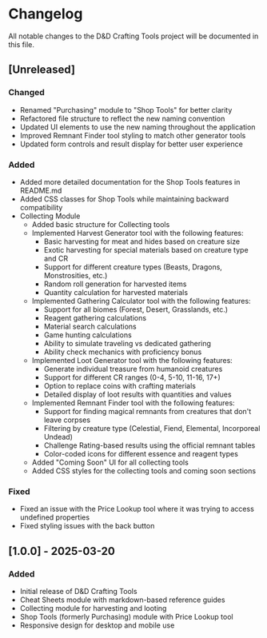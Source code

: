 # Changelog

All notable changes to the D&D Crafting Tools project will be documented in this file.

## [Unreleased]

### Changed
- Renamed "Purchasing" module to "Shop Tools" for better clarity
- Refactored file structure to reflect the new naming convention
- Updated UI elements to use the new naming throughout the application
- Improved Remnant Finder tool styling to match other generator tools
- Updated form controls and result display for better user experience

### Added
- Added more detailed documentation for the Shop Tools features in README.md
- Added CSS classes for Shop Tools while maintaining backward compatibility
- Collecting Module
  - Added basic structure for Collecting tools
  - Implemented Harvest Generator tool with the following features:
    - Basic harvesting for meat and hides based on creature size
    - Exotic harvesting for special materials based on creature type and CR
    - Support for different creature types (Beasts, Dragons, Monstrosities, etc.)
    - Random roll generation for harvested items
    - Quantity calculation for harvested materials
  - Implemented Gathering Calculator tool with the following features:
    - Support for all biomes (Forest, Desert, Grasslands, etc.)
    - Reagent gathering calculations
    - Material search calculations
    - Game hunting calculations
    - Ability to simulate traveling vs dedicated gathering
    - Ability check mechanics with proficiency bonus
  - Implemented Loot Generator tool with the following features:
    - Generate individual treasure from humanoid creatures
    - Support for different CR ranges (0-4, 5-10, 11-16, 17+)
    - Option to replace coins with crafting materials
    - Detailed display of loot results with quantities and values
  - Implemented Remnant Finder tool with the following features:
    - Support for finding magical remnants from creatures that don't leave corpses
    - Filtering by creature type (Celestial, Fiend, Elemental, Incorporeal Undead)
    - Challenge Rating-based results using the official remnant tables
    - Color-coded icons for different essence and reagent types
  - Added "Coming Soon" UI for all collecting tools
  - Added CSS styles for the collecting tools and coming soon sections

### Fixed
- Fixed an issue with the Price Lookup tool where it was trying to access undefined properties
- Fixed styling issues with the back button

## [1.0.0] - 2025-03-20

### Added
- Initial release of D&D Crafting Tools
- Cheat Sheets module with markdown-based reference guides
- Collecting module for harvesting and looting
- Shop Tools (formerly Purchasing) module with Price Lookup tool
- Responsive design for desktop and mobile use

